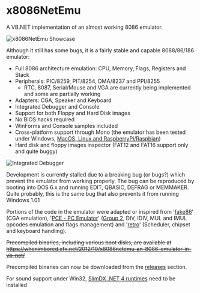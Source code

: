 # x8086NetEmu
A VB.NET implementation of an almost working 8086 emulator.

![x8086NetEmu Showcase](https://xfx.net/stackoverflow/x8086netEmu/x8086NetEmu_01.gif)

Although it still has some bugs, it is a fairly stable and capable 8088/86/186 emulator:

- Full 8086 architecture emulation: CPU, Memory, Flags, Registers and Stack
- Peripherals: PIC/8259, PIT/8254, DMA/8237 and PPI/8255
  - RTC, 8087, Serial/Mouse and VGA are currently being implemented and some are partially working
- Adapters: CGA, Speaker and Keyboard
- Integrated Debugger and Console
- Support for both Floppy and Hard Disk images
- No BIOS hacks required
- WinForms and Console samples included
- Cross-platform support through Mono (the emulator has been tested under Windows, [MacOS, Linux and RaspberryPi/Raspbian](https://whenimbored.xfx.net/2013/10/x8086netemu-linux-mac-os-x-raspberry-pi/))
- Hard disk and floppy images inspector (FAT12 and FAT16 support only and quite buggy)

![Integrated Debugger](http://whenimbored.xfx.net/wp-content/uploads/2012/09/debug.png)

Development is currently stalled due to a breaking bug (or bugs?) which prevent the emulator from working properly.
The bug can be reproduced by booting into DOS 6.x and running EDIT, QBASIC, DEFRAG or MEMMAKER.
Quite probably, this is the same bug that also prevents it from running Windows 1.01

Portions of the code in the emulator were adapted or inspired from '[fake86](https://github.com/rubbermallet/fake86)' (CGA emulation), '[PCE - PC Emulator](http://www.hampa.ch/pce/)' ([Group 2](http://www.mlsite.net/8086/), DIV, IDIV, MUL and IMUL opcodes emulation and flags management) and '[retro](http://jorisvr.nl/article/retro)' (Scheduler, chipset and keyboard handling).

~~Precompiled binaries, including various boot disks, are available at https://whenimbored.xfx.net/2012/10/x8086netemu-an-8086-emulator-in-vb-net/~~

Precompiled binaries can now be downloaded from the [releases](https://github.com/morphx666/x8086NetEmu/releases) section.

For sound support under Win32, [SlimDX .NET 4 runtimes](https://slimdx.org/download.php) need to be installed
